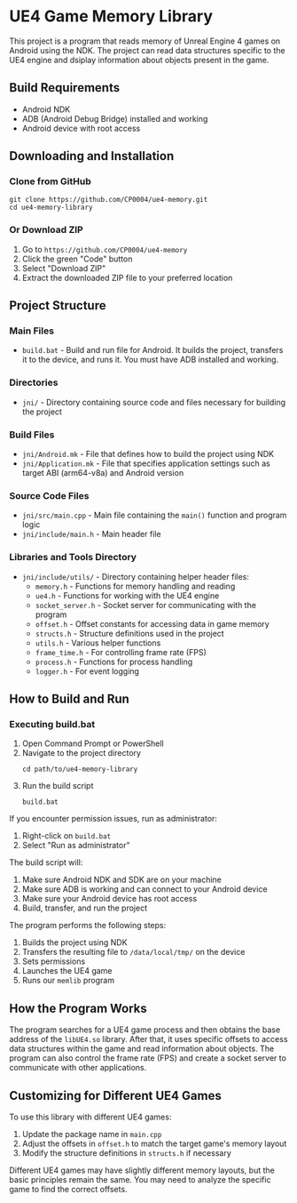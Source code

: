 # UE4 Game Memory Library

This project is a program that reads memory of Unreal Engine 4 games on Android using the NDK. The project can read data structures specific to the UE4 engine and dsiplay information about objects present in the game.

## Build Requirements

- Android NDK
- ADB (Android Debug Bridge) installed and working
- Android device with root access

## Downloading and Installation

### Clone from GitHub

```
git clone https://github.com/CP0004/ue4-memory.git
cd ue4-memory-library
```

### Or Download ZIP

1. Go to `https://github.com/CP0004/ue4-memory`
2. Click the green "Code" button
3. Select "Download ZIP"
4. Extract the downloaded ZIP file to your preferred location

## Project Structure

### Main Files

- `build.bat` - Build and run file for Android. It builds the project, transfers it to the device, and runs it. You must have ADB installed and working.

### Directories

- `jni/` - Directory containing source code and files necessary for building the project

### Build Files

- `jni/Android.mk` - File that defines how to build the project using NDK
- `jni/Application.mk` - File that specifies application settings such as target ABI (arm64-v8a) and Android version

### Source Code Files

- `jni/src/main.cpp` - Main file containing the `main()` function and program logic
- `jni/include/main.h` - Main header file

### Libraries and Tools Directory

- `jni/include/utils/` - Directory containing helper header files:
  - `memory.h` - Functions for memory handling and reading
  - `ue4.h` - Functions for working with the UE4 engine
  - `socket_server.h` - Socket server for communicating with the program
  - `offset.h` - Offset constants for accessing data in game memory
  - `structs.h` - Structure definitions used in the project
  - `utils.h` - Various helper functions
  - `frame_time.h` - For controlling frame rate (FPS)
  - `process.h` - Functions for process handling
  - `logger.h` - For event logging

## How to Build and Run

### Executing build.bat

1. Open Command Prompt or PowerShell
2. Navigate to the project directory
   ```
   cd path/to/ue4-memory-library
   ```
3. Run the build script
   ```
   build.bat
   ```

If you encounter permission issues, run as administrator:

1. Right-click on `build.bat`
2. Select "Run as administrator"

The build script will:

1. Make sure Android NDK and SDK are on your machine
2. Make sure ADB is working and can connect to your Android device
3. Make sure your Android device has root access
4. Build, transfer, and run the project

The program performs the following steps:

1. Builds the project using NDK
2. Transfers the resulting file to `/data/local/tmp/` on the device
3. Sets permissions
4. Launches the UE4 game
5. Runs our `memlib` program

## How the Program Works

The program searches for a UE4 game process and then obtains the base address of the `libUE4.so` library. After that, it uses specific offsets to access data structures within the game and read information about objects. The program can also control the frame rate (FPS) and create a socket server to communicate with other applications.

## Customizing for Different UE4 Games

To use this library with different UE4 games:

1. Update the package name in `main.cpp`
2. Adjust the offsets in `offset.h` to match the target game's memory layout
3. Modify the structure definitions in `structs.h` if necessary

Different UE4 games may have slightly different memory layouts, but the basic principles remain the same. You may need to analyze the specific game to find the correct offsets.
